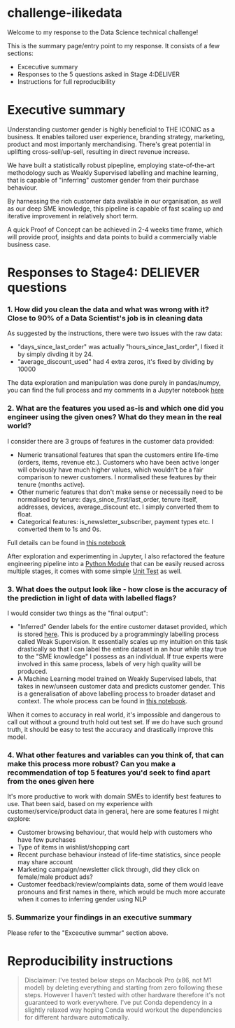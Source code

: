 # challenge-ilikedata
Welcome to my response to the Data Science technical challenge!

This is the summary page/entry point to my response. It consists of a few sections:
- Excecutive summary
- Responses to the 5 questions asked in Stage 4:DELIVER
- Instructions for full reproducibility

# Executive summary
Understanding customer gender is highly beneficial to THE ICONIC as a business. It enables tailored user experience, branding strategy, marketing, product and most importanly merchandising. There's great potential in uplifting cross-sell/up-sell, resulting in direct revenue increase. 

We have built a statistically robust pipepline, employing state-of-the-art methodology such as Weakly Supervised labelling and machine learning, that is capable of "inferring" customer gender from their purchase behaviour. 

By harnessing the rich customer data available in our organisation, as well as our deep SME knowledge, this pipeline is capable of fast scaling up and iterative improvement in relatively short term. 

A quick Proof of Concept can be achieved in 2-4 weeks time frame, which will provide proof, insights and data points to build a commercially viable business case. 

# Responses to Stage4: DELIEVER questions

### 1. How did you clean the data and what was wrong with it? Close to 90% of a Data Scientist's job is in cleaning data
As suggested by the instructions, there were two issues with the raw data: 
- "days_since_last_order" was actually "hours_since_last_order", I fixed it by simply divding it by 24.
- "average_discount_used" had 4 extra zeros, it's fixed by dividing by 10000

The data exploration and manipulation was done purely in pandas/numpy, you can find the full process and my comments in a Jupyter notebook [here](notebooks/stage2_clean.ipynb)

### 2. What are the features you used as-is and which one did you engineer using the given ones? What do they mean in the real world?
I consider there are 3 groups of features in the customer data provided: 
- Numeric transational features that span the customers entire life-time (orders, items, revenue etc.). Customers who have been active longer will obviously have much higher values, which wouldn't be a fair comparison to newer customers. I normalised these features by their tenure (months active). 
- Other numeric features that don't make sense or necessaily need to be normalised by tenure: days_since_first/last_order, tenure itself, addresses, devices, average_discount etc. I simply converted them to float. 
- Categorical features: is_newsletter_subscriber, payment types etc. I converted them to 1s and 0s. 

Full details can be found in [this notebook](notebooks/stage3_build_feature_engineering.ipynb)

After exploration and experimenting in Jupyter, I also refactored the feature engineering pipeline into a [Python Module](src/feature_engineering.py) that can be easily reused across multiple stages, it comes with some simple [Unit Test](test/test_feature_engineering.py) as well.

### 3. What does the output look like - how close is the accuracy of the prediction in light of data with labelled flags?
I would consider two things as the "final output":
- "Inferred" Gender labels for the entire customer dataset provided, which is stored [here](data/processed/training_set.parquet). This is produced by a programmingly labelling process called Weak Supervision. It essentially scales up my intuition on this task drastically so that I can label the entire dataset in an hour while stay true to the "SME knowledge" I possess as an individual. If true experts were involved in this same process, labels of very high quality will be produced. 
- A Machine Learning model trained on Weakly Supervised labels, that takes in new/unseen customer data and predicts customer gender. This is a generalisation of above labelling process to broader dataset and context. The whole process can be found in [this notebook](notebooks/stage3_build_train_ml.ipynb). 

When it comes to accuracy in real world, it's impossible and dangerous to call out without a ground truth hold out test set. If we do have such ground truth, it should be easy to test the accuracy and drastically improve this model. 

### 4. What other features and variables can you think of, that can make this process more robust? Can you make a recommendation of top 5 features you'd seek to find apart from the ones given here
It's more productive to work with domain SMEs to identify best features to use. That been said, based on my experience with customer/service/product data in general, here are some features I might explore:
- Customer browsing behaviour, that would help with customers who have few purchases
- Type of items in wishlist/shopping cart
- Recent purchase behaviour instead of life-time statistics, since people may share account
- Marketing campaign/newsletter click through, did they click on female/male product ads?
- Customer feedback/review/complaints data, some of them would leave pronouns and first names in there, which would be much more accurate when it comes to inferring gender using NLP

### 5. Summarize your findings in an executive summary
Please refer to the "Excecutive summar" section above. 

# Reproducibility instructions
> Disclaimer: I've tested below steps on Macbook Pro (x86, not M1 model) by deleting everything and starting from zero following these steps. However I haven't tested with other hardware therefore it's not guaranteed to work everywhere. I've put Conda dependency in a slightly relaxed way hoping Conda would workout the dependencies for different hardware automatically. 

